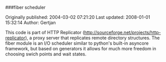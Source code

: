 ###fiber scheduler

Originally published: 2004-03-02 07:21:20
Last updated: 2008-01-01 15:32:14
Author: Gertjan 

This code is part of HTTP Replicator (http://sourceforge.net/projects/http-replicator), a proxy server that replicates remote directory structures. The fiber module is an I/O scheduler similar to python's built-in asyncore framework, but based on generators it allows for much more freedom in choosing swich points and wait states.